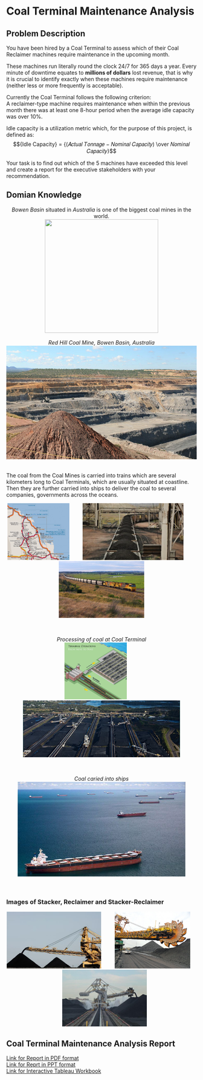 # Coal Terminal Maintenance Analysis

## Problem Description
You have been hired by a Coal Terminal to assess which of their Coal Reclaimer machines require maintenance in the upcoming month.

These machines run literally round the clock 24/7 for 365 days a year. Every minute of downtime equates to **millions of dollars** lost revenue, that is why it is crucial to identify exactly when these machines require maintenance (neither less or more frequently is acceptable).

Currently the Coal Terminal follows the following criterion: <br>
A reclaimer-type machine requires maintenance when within the previous month there was at least one 8-hour period when the average idle capacity was over 10%.

Idle capacity is a utilization metric which, for the purpose of this project, is defined as:
$${Idle Capacity} = {(𝐴𝑐𝑡𝑢𝑎𝑙 𝑇𝑜𝑛𝑛𝑎𝑔𝑒 − 𝑁𝑜𝑚𝑖𝑛𝑎𝑙 𝐶𝑎𝑝𝑎𝑐𝑖𝑡𝑦) \over 𝑁𝑜𝑚𝑖𝑛𝑎𝑙 𝐶𝑎𝑝𝑎𝑐𝑖𝑡𝑦}$$

Your task is to find out which of the 5 machines have exceeded this level and create a report for the executive stakeholders with your recommendation.


## Domian Knowledge
<p align = "center">
  <i>Bowen Basin</i> situated in <i>Australia</i> is one of the biggest coal mines in the world. <br>
  <img src ="https://alchetron.com/cdn/bowen-basin-f799f97e-0fa4-4717-90c1-a9e69c56420-resize-750.jpg" width="300" height="300">
</p>

<p align = "center">
  <i>Red Hill Coal Mine, Bowen Basin, Australia</i> <br>
  <img src="https://github.com/hamzaziizzz/Coal-Terminal-Maintenance-Analysis/blob/main/images/Red%20Hill%20Coal%20Mine%20(Bowen%20Basin%2C%20Australia).png"
       width="536" height="300">
</p>
<br>
The coal from the Coal Mines is carried into trains which are several kilometers long to Coal Terminals, which are usually situated at coastline. Then they are further carried into ships to deliver the coal to several companies, governments across the oceans.
<p align="center">
  <img src="https://github.com/hamzaziizzz/Coal-Terminal-Maintenance-Analysis/blob/main/images/CoalTerminal.png" height="150"> &nbsp; &nbsp; &nbsp; &nbsp;
  <img src="https://github.com/hamzaziizzz/Coal-Terminal-Maintenance-Analysis/blob/main/images/TrainCoal.png" height="150"> &nbsp; &nbsp; &nbsp; &nbsp;
  <img src="https://github.com/hamzaziizzz/Coal-Terminal-Maintenance-Analysis/blob/main/images/Train.png" height="150">
</p>
<br>
<p align="center">
  <i>Processing of coal at Coal Terminal</i> <br>
  <img src="https://github.com/hamzaziizzz/Coal-Terminal-Maintenance-Analysis/blob/main/images/TerminalOperation.png" height="150"> &nbsp; &nbsp; &nbsp; &nbsp;
  <img src="https://github.com/hamzaziizzz/Coal-Terminal-Maintenance-Analysis/blob/main/images/HayPoint.png" height="150">
</p>
<br>
<p align="center">
  <i>Coal caried into ships</i> <br>
  <img src="https://github.com/hamzaziizzz/Coal-Terminal-Maintenance-Analysis/blob/main/images/ShipCoal.png" height="250">
</p>
<br>

### Images of Stacker, Reclaimer and Stacker-Reclaimer
<p align="center">
  <img src="https://github.com/hamzaziizzz/Coal-Terminal-Maintenance-Analysis/blob/main/images/Stacker.png" height="150"> &nbsp; &nbsp; &nbsp; &nbsp;
  <img src="https://github.com/hamzaziizzz/Coal-Terminal-Maintenance-Analysis/blob/main/images/Reclaimer.jpg" height="150"> &nbsp; &nbsp; &nbsp; &nbsp;
  <img src="https://github.com/hamzaziizzz/Coal-Terminal-Maintenance-Analysis/blob/main/images/Stacker-Reclaimer.jpg" height="150">
</p>

## Coal Terminal Maintenance Analysis Report
[Link for Report in PDF format](https://github.com/hamzaziizzz/Coal-Terminal-Maintenance-Analysis/blob/main/Report/Coal%20Terminal%20Maintenance%20Analysis.pdf) <br>
[Link for Reprt in PPT format](https://github.com/hamzaziizzz/Coal-Terminal-Maintenance-Analysis/blob/main/Report/Coal%20Terminal%20Maintenance%20Analysis.pptx)
<br>
[Link for Interactive Tableau Workbook](https://public.tableau.com/app/profile/hamza.aziz/viz/CoalTerminalMaintenanceAnalysis_16582965604470/Report)
